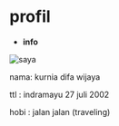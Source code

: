 # profil
* **info**

![saya](difa.jpg)

nama: kurnia difa wijaya

ttl : indramayu 27 juli 2002

hobi : jalan jalan (traveling)

